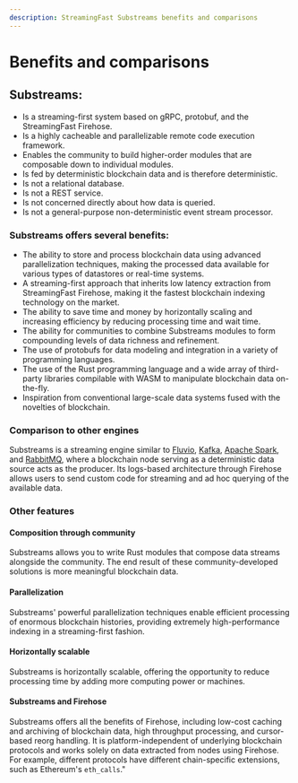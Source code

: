 ```yaml
---
description: StreamingFast Substreams benefits and comparisons
---
```


# Benefits and comparisons

## Substreams:

* Is a streaming-first system based on gRPC, protobuf, and the StreamingFast Firehose.
* Is a highly cacheable and parallelizable remote code execution framework.
* Enables the community to build higher-order modules that are composable down to individual modules.
* Is fed by deterministic blockchain data and is therefore deterministic.
* Is not a relational database.
* Is not a REST service.
* Is not concerned directly about how data is queried.
* Is not a general-purpose non-deterministic event stream processor.

### Substreams offers several benefits:

* The ability to store and process blockchain data using advanced parallelization techniques, making the processed data available for various types of datastores or real-time systems.
* A streaming-first approach that inherits low latency extraction from StreamingFast Firehose, making it the fastest blockchain indexing technology on the market.
* The ability to save time and money by horizontally scaling and increasing efficiency by reducing processing time and wait time.
* The ability for communities to combine Substreams modules to form compounding levels of data richness and refinement.
* The use of protobufs for data modeling and integration in a variety of programming languages.
* The use of the Rust programming language and a wide array of third-party libraries compilable with WASM to manipulate blockchain data on-the-fly.
* Inspiration from conventional large-scale data systems fused with the novelties of blockchain.

### Comparison to other engines

Substreams is a streaming engine similar to [Fluvio](https://www.fluvio.io/), [Kafka](https://kafka.apache.org/), [Apache Spark](https://spark.apache.org/), and [RabbitMQ](https://www.rabbitmq.com/), where a blockchain node serving as a deterministic data source acts as the producer. Its logs-based architecture through Firehose allows users to send custom code for streaming and ad hoc querying of the available data.

### **Other features**

#### Composition through community

Substreams allows you to write Rust modules that compose data streams alongside the community. The end result of these community-developed solutions is more meaningful blockchain data.

#### Parallelization

Substreams' powerful parallelization techniques enable efficient processing of enormous blockchain histories, providing extremely high-performance indexing in a streaming-first fashion.

#### Horizontally scalable

Substreams is horizontally scalable, offering the opportunity to reduce processing time by adding more computing power or machines.

#### Substreams and Firehose

Substreams offers all the benefits of Firehose, including low-cost caching and archiving of blockchain data, high throughput processing, and cursor-based reorg handling. It is platform-independent of underlying blockchain protocols and works solely on data extracted from nodes using Firehose. For example, different protocols have different chain-specific extensions, such as Ethereum's `eth_calls`."

###
